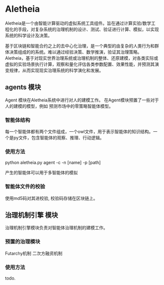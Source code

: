 # Aletheia

Aletheia是一个由智能计算驱动的虚拟系统工具组件。旨在通过计算实验/数学工程化的手段，对复杂系统的治理机制的设计、测试、验证进行计算、模拟，以实现系统的科学设计及决策。

基于区块链和智能合约之上的去中心化治理，是一个典型的由复杂的人类行为和群体决策组成的的系统。难以通过经验决策、数学推演，验证其治理策略。Aletheia，基于对现实世界治理系统或治理机制的整体、还原建模，对各类实际或虚拟的实验场景执行计算，观察和量化评估各类参数配置、效果性能，并预测其演变规律，从而实现现实治理系统的科学演化和发展。

## agents 模块

Agent 模块在Aletheia系统中进行对人的建模工作。
在Agent模块预置了一些对于人的建模的模型，例如 预测市场中的零策略智能体模型。

### 智能体结构

每一个智能体都有两个文件组成，一个owl文件，用于表示智能体的知识结构。一个是py文件，包含智能体的观察、推理、行动逻辑。

### 使用方法

python  aletheia.py agent -c -n [name] -p [path]

产生的智能体可以用于多智能体的模拟

### 智能体文件的校验

使用md5码对其进校验, 校验码存储在区块链上。

## 治理机制引擎 模块

治理机制引擎模块负责对智能体治理机制的建模工作。

### 预置的治理模块

Futarchy机制
二次方融资机制

### 使用方法

todo.